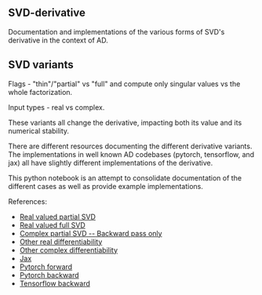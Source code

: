 ## SVD-derivative
Documentation and implementations of the various forms of SVD's derivative in the context of AD.

## SVD variants

Flags - "thin"/"partial" vs "full" and compute only singular values vs the whole factorization. 

Input types - real vs complex.

These variants all change the derivative, impacting both its value and its numerical stability. 

There are different resources documenting the different 
derivative variants. The implementations in well known AD codebases (pytorch, tensorflow, and jax) all have slightly different implementations of the derivative.

This python notebook is an attempt to consolidate documentation of the different cases as well as provide example implementations.

References:
- [Real valued partial SVD](https://j-towns.github.io/papers/svd-derivative.pdf)
- [Real valued full SVD](https://people.maths.ox.ac.uk/gilesm/files/NA-08-01.pdf)
- [Complex partial SVD -- Backward pass only](https://arxiv.org/pdf/1909.02659.pdf)
- [Other real differentiability](https://arxiv.org/pdf/1509.07838.pdf)
- [Other complex differentiability](https://giggleliu.github.io/2019/04/02/einsumbp.html)
- [Jax](https://github.com/google/jax/blob/2a00533e3e686c1c9d7dfe9ed2a3b19217cfe76f/jax/_src/lax/linalg.py#L1578)
- [Pytorch forward](https://github.com/pytorch/pytorch/blob/7a8152530d490b30a56bb090e9a67397d20e16b1/torch/csrc/autograd/FunctionsManual.cpp#L3122)
- [Pytorch backward](https://github.com/pytorch/pytorch/blob/7a8152530d490b30a56bb090e9a67397d20e16b1/torch/csrc/autograd/FunctionsManual.cpp#L3228)
- [Tensorflow backward](https://github.com/tensorflow/tensorflow/blob/bbe41abdcb2f7e923489bfa21cfb546b6022f330/tensorflow/python/ops/linalg_grad.py#L815)
